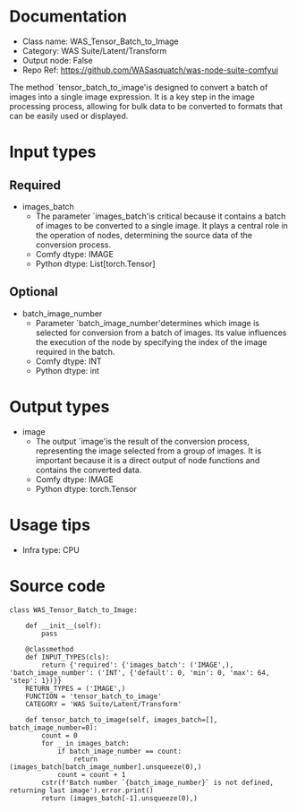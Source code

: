 # Documentation
- Class name: WAS_Tensor_Batch_to_Image
- Category: WAS Suite/Latent/Transform
- Output node: False
- Repo Ref: https://github.com/WASasquatch/was-node-suite-comfyui

The method `tensor_batch_to_image'is designed to convert a batch of images into a single image expression. It is a key step in the image processing process, allowing for bulk data to be converted to formats that can be easily used or displayed.

# Input types
## Required
- images_batch
    - The parameter `images_batch'is critical because it contains a batch of images to be converted to a single image. It plays a central role in the operation of nodes, determining the source data of the conversion process.
    - Comfy dtype: IMAGE
    - Python dtype: List[torch.Tensor]
## Optional
- batch_image_number
    - Parameter `batch_image_number'determines which image is selected for conversion from a batch of images. Its value influences the execution of the node by specifying the index of the image required in the batch.
    - Comfy dtype: INT
    - Python dtype: int

# Output types
- image
    - The output `image'is the result of the conversion process, representing the image selected from a group of images. It is important because it is a direct output of node functions and contains the converted data.
    - Comfy dtype: IMAGE
    - Python dtype: torch.Tensor

# Usage tips
- Infra type: CPU

# Source code
```
class WAS_Tensor_Batch_to_Image:

    def __init__(self):
        pass

    @classmethod
    def INPUT_TYPES(cls):
        return {'required': {'images_batch': ('IMAGE',), 'batch_image_number': ('INT', {'default': 0, 'min': 0, 'max': 64, 'step': 1})}}
    RETURN_TYPES = ('IMAGE',)
    FUNCTION = 'tensor_batch_to_image'
    CATEGORY = 'WAS Suite/Latent/Transform'

    def tensor_batch_to_image(self, images_batch=[], batch_image_number=0):
        count = 0
        for _ in images_batch:
            if batch_image_number == count:
                return (images_batch[batch_image_number].unsqueeze(0),)
            count = count + 1
        cstr(f'Batch number `{batch_image_number}` is not defined, returning last image').error.print()
        return (images_batch[-1].unsqueeze(0),)
```